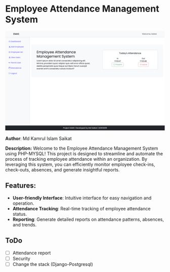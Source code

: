 # Employee Attendance Management System

![](/img/demo.png)



**Author**: Md Kamrul Islam Saikat


**Description:**
Welcome to the Employee Attendance Management System using PHP-MYSQL! This project is designed to streamline and automate the process of tracking employee attendance within an organization. By leveraging this system, you can efficiently monitor employee check-ins, check-outs, absences, and generate insightful reports.

## Features:
- **User-friendly Interface**: Intuitive interface for easy navigation and operation.
- **Attendance Tracking**: Real-time tracking of employee attendance status.
- **Reporting**: Generate detailed reports on attendance patterns, absences, and trends.

## ToDo
- [ ] Attendance report
- [ ] Security
- [ ] Change the stack (Django-Postgresql)